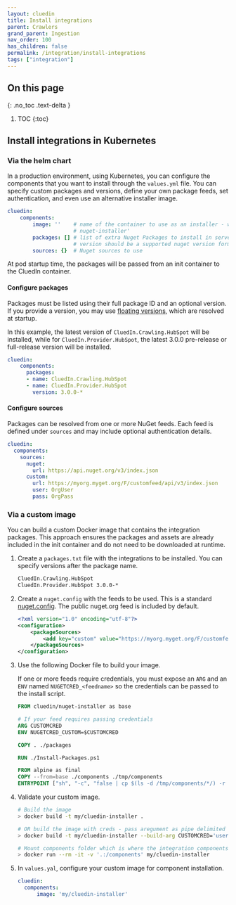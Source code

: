 ```yaml
---
layout: cluedin
title: Install integrations
parent: Crawlers
grand_parent: Ingestion
nav_order: 100
has_children: false
permalink: /integration/install-integrations
tags: ["integration"]
---
```


## On this page
{: .no_toc .text-delta }
1. TOC
{:toc}

## Install integrations in Kubernetes

### Via the helm chart

In a production environment, using Kubernetes, you can configure the components that you want to install through the `values.yml` file. You can specify custom packages and versions, define your own package feeds, set authentication, and even use an alternative installer image.

```yaml
cluedin:
    components:
        image: ''    # name of the container to use as an installer - will default to 'cluedin
                     # nuget-installer'
        packages: [] # list of extra Nuget Packages to install in server in name, or name/version pairs
                     # version should be a supported nuget version format.
        sources: {}  # Nuget sources to use
```

At pod startup time, the packages will be passed from an init container to the CluedIn container.

#### Configure packages

Packages must be listed using their full package ID and an optional version. If you provide a version, you may use [floating versions](https://docs.microsoft.com/en-us/nuget/concepts/dependency-resolution#floating-versions), which are resolved at startup.

In this example, the latest version of `CluedIn.Crawling.HubSpot` will be installed, while for `CluedIn.Provider.HubSpot`, the latest 3.0.0 pre-release or full-release version will be installed.

```yaml
cluedin:
    components:
      packages:
      - name: CluedIn.Crawling.HubSpot
      - name: CluedIn.Provider.HubSpot
        version: 3.0.0-*
```


#### Configure sources

Packages can be resolved from one or more NuGet feeds. Each feed is defined under `sources` and may include optional authentication details.

```yaml
cluedin:
  components:
    sources:
      nuget:
        url: https://api.nuget.org/v3/index.json
      custom:
        url: https://myorg.myget.org/F/customfeed/api/v3/index.json
        user: OrgUser
        pass: OrgPass
```

### Via a custom image

You can build a custom Docker image that contains the integration packages. This approach ensures the packages and assets are already included in the init container and do not need to be downloaded at runtime.

1. Create a `packages.txt` file with the integrations to be installed. You can specify versions after the package name.

    ```txt
    CluedIn.Crawling.HubSpot
    CluedIn.Provider.HubSpot 3.0.0-*
    ```

1. Create a `nuget.config` with the feeds to be used. This is a standard [nuget.config](https://docs.microsoft.com/en-us/nuget/reference/nuget-config-file). The public nuget.org feed is included by  default.
    ```xml
    <?xml version="1.0" encoding="utf-8"?>
    <configuration>
        <packageSources>
            <add key="custom" value="https://myorg.myget.org/F/customfeed/api/v3/index.json" />
        </packageSources>
    </configuration>
    ```

1. Use the following Docker file to build your image.

    If one or more feeds require credentials, you must expose an `ARG` and an `ENV` named `NUGETCRED_<feedname>` so the credentials can be passed to the install script.

    ```Dockerfile
    FROM cluedin/nuget-installer as base

    # If your feed requires passing credentials
    ARG CUSTOMCRED
    ENV NUGETCRED_CUSTOM=$CUSTOMCRED

    COPY . ./packages

    RUN ./Install-Packages.ps1

    FROM alpine as final
    COPY --from=base ./components ./tmp/components
    ENTRYPOINT ["sh", "-c", "false | cp $(ls -d /tmp/components/*/) -r ./components 2>/dev/null"]
    ```

4. Validate your custom image.

    ```sh
    # Build the image
    > docker build -t my/cluedin-installer .

    # OR build the image with creds - pass aregument as pipe delimited user|password
    > docker build -t my/cluedin-installer --build-arg CUSTOMCRED='user|pass' .

    # Mount components folder which is where the integration components would be placed
    > docker run --rm -it -v '.:/components' my/cluedin-installer
    ```
5. In `values.yal`, configure your custom image for component installation.
    ```yaml
    cluedin:
      components:
          image: 'my/cluedin-installer'
    ```